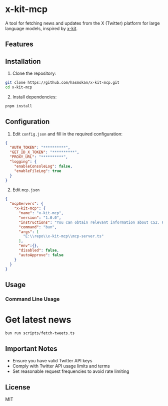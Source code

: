 # x-kit-mcp

A tool for fetching news and updates from the X (Twitter) platform for large language models, inspired by [x-kit](https://github.com/xiaoxiunique/x-kit).

## Features

## Installation

1. Clone the repository:
```bash
git clone https://github.com/hasmokan/x-kit-mcp.git
cd x-kit-mcp
```

2. Install dependencies:
```bash
pnpm install
```

## Configuration

1. Edit `config.json` and fill in the required configuration:
```json
{
  "AUTH_TOKEN": "**********",
  "GET_ID_X_TOKEN": "**********",
  "PROXY_URL": "**********",
  "logging": {
    "enableConsoleLog": false,
    "enableFileLog": true
  }
} 
```

2. Edit `mcp.json`
```json
{
  "mcpServers": {
    "x-kit-mcp": {
      "name": "x-kit-mcp",
      "version": "1.0.0",
      "instructions": "You can obtain relevant information about CS2. Please generate an analysis report based on the following e-sports related tweet data, with a focus on aspects such as team roster changes, the progress and results of competitions, and the dynamics of players.",
      "command": "bun",
      "args": [
        "E:\\repo\\x-kit-mcp\\mcp-server.ts"
      ],
      "env":{},
      "disabled": false,
      "autoApprove": false
    }
  }
}
```

## Usage

### Command Line Usage

# Get latest news

```bash
bun run scripts/fetch-tweets.ts  
```

## Important Notes

- Ensure you have valid Twitter API keys
- Comply with Twitter API usage limits and terms
- Set reasonable request frequencies to avoid rate limiting

## License

MIT
